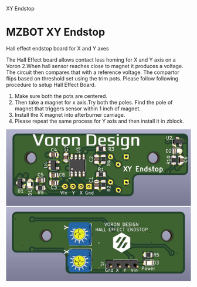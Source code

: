 XY Endstop

# MZBOT XY Endstop
Hall effect endstop board for X and Y axes

The Hall Effect board allows contact less homing for X and Y axis on a Voron 2.When hall sensor reaches close to magnet it produces a voltage. The circuit then compares that with a reference voltage. The compartor flips based on threshold set using the trim pots.
Please follow following procedure to setup Hall Effect Board.
1) Make sure both the pots are centered.
2) Then take a magnet for x axis.Try both the poles. Find the pole of magnet that triggers sensor within 1 inch of magnet.
3) Install the X magnet into afterburner carriage.
4) Please repeat the same process for Y axis and then install it in zblock.

![Alt text](Images/XY_Endstop_Top.JPG?raw=true "Optional Title")
![Alt text](Images/XY_Endstop_Back.JPG?raw=true "Optional Title")

